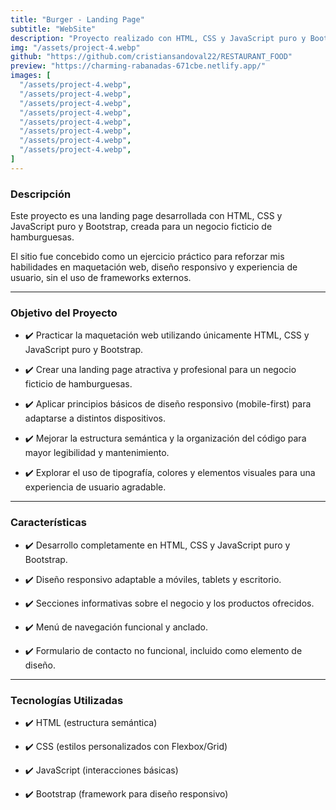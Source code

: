 ```yaml
---
title: "Burger - Landing Page"
subtitle: "WebSite"
description: "Proyecto realizado con HTML, CSS y JavaScript puro y Bootstrap."
img: "/assets/project-4.webp"
github: "https://github.com/cristiansandoval22/RESTAURANT_FOOD"
preview: "https://charming-rabanadas-671cbe.netlify.app/"
images: [
  "/assets/project-4.webp",
  "/assets/project-4.webp",
  "/assets/project-4.webp",
  "/assets/project-4.webp",
  "/assets/project-4.webp",
  "/assets/project-4.webp",
  "/assets/project-4.webp",
  "/assets/project-4.webp",
]
---
```


### Descripción

Este proyecto es una landing page desarrollada con HTML, CSS y JavaScript puro y Bootstrap, creada para un negocio ficticio de hamburguesas.

El sitio fue concebido como un ejercicio práctico para reforzar mis habilidades en maquetación web, diseño responsivo y experiencia de usuario, sin el uso de frameworks externos.

---

### Objetivo del Proyecto
- ✔️ Practicar la maquetación web utilizando únicamente HTML, CSS y JavaScript puro y Bootstrap.

- ✔️ Crear una landing page atractiva y profesional para un negocio ficticio de hamburguesas.

- ✔️ Aplicar principios básicos de diseño responsivo (mobile-first) para adaptarse a distintos dispositivos.

- ✔️ Mejorar la estructura semántica y la organización del código para mayor legibilidad y mantenimiento.

- ✔️ Explorar el uso de tipografía, colores y elementos visuales para una experiencia de usuario agradable.

---

### Características

- ✔️ Desarrollo completamente en HTML, CSS y JavaScript puro y Bootstrap.

- ✔️ Diseño responsivo adaptable a móviles, tablets y escritorio.

- ✔️ Secciones informativas sobre el negocio y los productos ofrecidos.

- ✔️ Menú de navegación funcional y anclado.

- ✔️ Formulario de contacto no funcional, incluido como elemento de diseño.

---

### Tecnologías Utilizadas

- ✔️ HTML (estructura semántica)

- ✔️ CSS (estilos personalizados con Flexbox/Grid)

- ✔️ JavaScript (interacciones básicas)

- ✔️ Bootstrap (framework para diseño responsivo)
